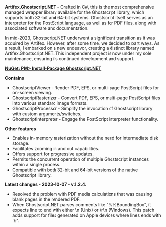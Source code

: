**Artifex.Ghostscript.NET** - Crafted in C#, this is the most comprehensive managed wrapper library available for the Ghostscript library, which supports both 32-bit and 64-bit systems. Ghostscript itself serves as an interpreter for the PostScript language, as well as for PDF files, along with associated software and documentation.

In mid-2023, Ghostscript.NET underwent a significant transition as it was acquired by Artifex. However, after some time, we decided to part ways. As a result, I embarked on a new endeavor, creating a distinct library named Artifex.Ghostscript.NET. This independent project is now under my sole maintenance, ensuring its continued development and support.

[**NuGet: PM> Install-Package Ghostscript.NET**](http://nuget.org/packages/Artifex.Ghostscript.NET/)

**Contains**
* GhostscriptViewer - Render PDF, EPS, or multi-page PostScript files for on-screen viewing.
* GhostscriptRasterizer - Convert PDF, EPS, or multi-page PostScript files into various standard image formats.
* GhostscriptProcessor - Simplify the invocation of Ghostscript library with custom arguments/switches.
* GhostscriptInterpreter - Engage the PostScript interpreter functionality.

**Other features**
* Enables in-memory rasterization without the need for intermediate disk storage.
* Facilitates zooming in and out capabilities.
* Offers support for progressive updates.
* Permits the concurrent operation of multiple Ghostscript instances within a single process.
* Compatible with both 32-bit and 64-bit versions of the native Ghostscript library.

**Latest changes - 2023-10-07 - v.1.2.4.**
* Resolved the problem with PDF media calculations that was causing blank pages in the rendered PDF.
* When Ghostscript.NET parses comments like "%%BoundingBox", it expects line to end with either \n (Unix) or \r\n (Windows). This patch adds support for files generated on Apple devices where lines ends with '\r'.


